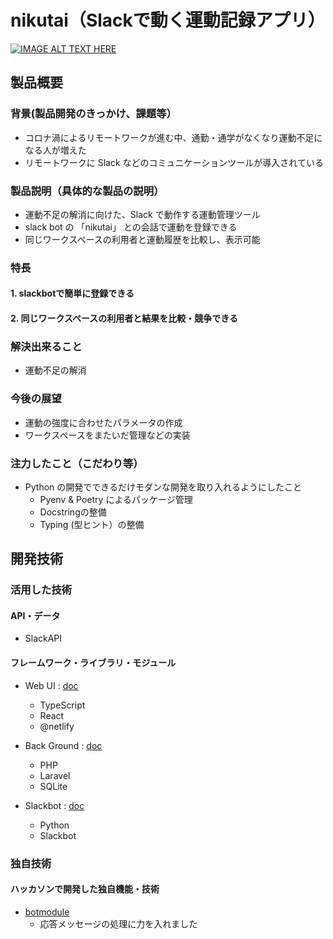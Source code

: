# nikutai（Slackで動く運動記録アプリ）

[![IMAGE ALT TEXT HERE](https://jphacks.com/wp-content/uploads/2021/07/JPHACKS2021_ogp.jpg)](https://www.youtube.com/watch?v=LUPQFB4QyVo)

## 製品概要
### 背景(製品開発のきっかけ、課題等）
- コロナ渦によるリモートワークが進む中、通勤・通学がなくなり運動不足になる人が増えた
- リモートワークに Slack などのコミュニケーションツールが導入されている
### 製品説明（具体的な製品の説明）
- 運動不足の解消に向けた、Slack で動作する運動管理ツール
- slack bot の 「nikutai」 との会話で運動を登録できる
- 同じワークスペースの利用者と運動履歴を比較し、表示可能
### 特長
#### 1. slackbotで簡単に登録できる
#### 2. 同じワークスペースの利用者と結果を比較・競争できる

### 解決出来ること
- 運動不足の解消
### 今後の展望
- 運動の強度に合わせたパラメータの作成
- ワークスペースをまたいだ管理などの実装
### 注力したこと（こだわり等）
- Python の開発でできるだけモダンな開発を取り入れるようにしたこと
    - Pyenv & Poetry によるパッケージ管理
    - Docstringの整備
    - Typing (型ヒント）の整備

## 開発技術
### 活用した技術
#### API・データ
* SlackAPI

#### フレームワーク・ライブラリ・モジュール
- Web UI : [doc](web/README.md)
    - TypeScript
    - React
    - @netlify
    
- Back Ground : [doc](backend/README.md)
    - PHP
    - Laravel
    - SQLite
- Slackbot : [doc](slack/README.md)
    - Python
    - Slackbot

### 独自技術
#### ハッカソンで開発した独自機能・技術
   - [botmodule](./slack/src/botmodule.py)
       - 応答メッセージの処理に力を入れました
